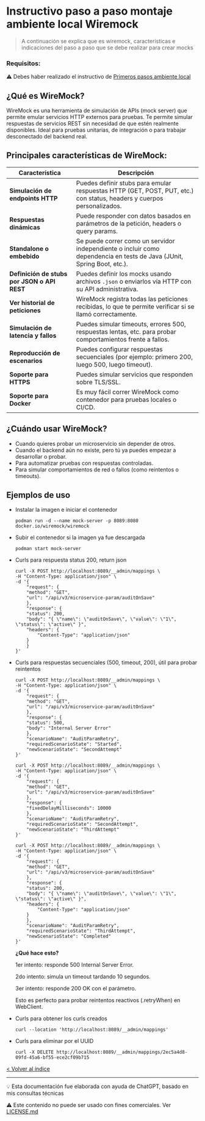 # Instructivo paso a paso montaje ambiente local Wiremock
> A continuación se explica que es wiremock, características e indicaciones del paso a paso que se debe realizar para crear mocks

### Requisitos: 

⚠️ Debes haber realizado el instructivo de [Primeros pasos ambiente local](README-AMBIENTE-LOCAL.md)

## ¿Qué es WireMock?

WireMock es una herramienta de simulación de APIs (mock server) que permite emular servicios HTTP externos para pruebas.  Te permite simular respuestas de servicios REST sin necesidad de que estén realmente disponibles.  Ideal para pruebas unitarias, de integración o para trabajar desconectado del backend real.

## Principales características de WireMock:

| Característica                                 | Descripción                                                                                                            |
| ---------------------------------------------- | ---------------------------------------------------------------------------------------------------------------------- |
| **Simulación de endpoints HTTP**            | Puedes definir stubs para emular respuestas HTTP (GET, POST, PUT, etc.) con status, headers y cuerpos personalizados.  |
| **Respuestas dinámicas**                    | Puede responder con datos basados en parámetros de la petición, headers o query params.                                |
| **Standalone o embebido**                   | Se puede correr como un servidor independiente o incluir como dependencia en tests de Java (JUnit, Spring Boot, etc.). |
| **Definición de stubs por JSON o API REST** | Puedes definir los mocks usando archivos `.json` o enviarlos vía HTTP con su API administrativa.                       |
| **Ver historial de peticiones**            | WireMock registra todas las peticiones recibidas, lo que te permite verificar si se llamó correctamente.               |
| **Simulación de latencia y fallos**          | Puedes simular timeouts, errores 500, respuestas lentas, etc. para probar comportamientos frente a fallos.             |
| **Reproducción de escenarios**              | Puedes configurar respuestas secuenciales (por ejemplo: primero 200, luego 500, luego timeout).                        |
| **Soporte para HTTPS**                      | Puedes simular servicios que responden sobre TLS/SSL.                                                                  |
| **Soporte para Docker**                     | Es muy fácil correr WireMock como contenedor para pruebas locales o CI/CD.                                             |

## ¿Cuándo usar WireMock?

- Cuando quieres probar un microservicio sin depender de otros.
- Cuando el backend aún no existe, pero tú ya puedes empezar a desarrollar o probar.
- Para automatizar pruebas con respuestas controladas.
- Para simular comportamientos de red o fallos (como reintentos o timeouts).

## Ejemplos de uso

- Instalar la imagen e iniciar el contenedor
    ```
    podman run -d --name mock-server -p 8089:8080 docker.io/wiremock/wiremock
    ```

- Subir el contenedor si la imagen ya fue descargada
    ```
    podman start mock-server
    ```

- Curls para respuesta status 200, return json
    ```
    curl -X POST http://localhost:8089/__admin/mappings \
    -H "Content-Type: application/json" \
    -d '{
        "request": {
        "method": "GET",
        "url": "/api/v3/microservice-param/auditOnSave"
        },
        "response": {
        "status": 200,
        "body": "{ \"name\": \"auditOnSave\", \"value\": \"1\", \"status\": \"active\" }",
        "headers": {
            "Content-Type": "application/json"
        }
        }
    }'
    ```

- Curls para respuestas secuenciales (500, timeout, 200), útil para probar reintentos
    ```
    curl -X POST http://localhost:8089/__admin/mappings \
    -H "Content-Type: application/json" \
    -d '{
        "request": {
        "method": "GET",
        "url": "/api/v3/microservice-param/auditOnSave"
        },
        "response": {
        "status": 500,
        "body": "Internal Server Error"
        },
        "scenarioName": "AuditParamRetry",
        "requiredScenarioState": "Started",
        "newScenarioState": "SecondAttempt"
    }'
    ```

    ```
    curl -X POST http://localhost:8089/__admin/mappings \
    -H "Content-Type: application/json" \
    -d '{
        "request": {
        "method": "GET",
        "url": "/api/v3/microservice-param/auditOnSave"
        },
        "response": {
        "fixedDelayMilliseconds": 10000
        },
        "scenarioName": "AuditParamRetry",
        "requiredScenarioState": "SecondAttempt",
        "newScenarioState": "ThirdAttempt"
    }'
    ```
    
    ```
    curl -X POST http://localhost:8089/__admin/mappings \
    -H "Content-Type: application/json" \
    -d '{
        "request": {
        "method": "GET",
        "url": "/api/v3/microservice-param/auditOnSave"
        },
        "response": {
        "status": 200,
        "body": "{ \"name\": \"auditOnSave\", \"value\": \"1\", \"status\": \"active\" }",
        "headers": {
            "Content-Type": "application/json"
        }
        },
        "scenarioName": "AuditParamRetry",
        "requiredScenarioState": "ThirdAttempt",
        "newScenarioState": "Completed"
    }'
    ```

    **¿Qué hace esto?**

    1er intento: responde 500 Internal Server Error.

    2do intento: simula un timeout tardando 10 segundos.

    3er intento: responde 200 OK con el parámetro.

    Esto es perfecto para probar reintentos reactivos (.retryWhen) en WebClient.

- Curls para obtener los curls creados
    ```
    curl --location 'http://localhost:8089/__admin/mappings'
    ```

- Curls para eliminar por el UUID
    ```
    curl -X DELETE http://localhost:8089/__admin/mappings/2ec5a4d8-09fd-45a6-bf55-ece2cf09b715
    ```


[< Volver al índice](../README.md)

---
💡 Esta documentación fue elaborada con ayuda de ChatGPT, basado en mis consultas técnicas

⚠️ Este contenido no puede ser usado con fines comerciales. Ver [LICENSE.md](../LICENSE.md)